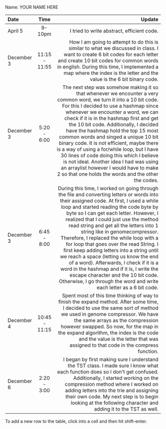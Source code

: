 Name: YOUR NAME HERE

| Date       |     Time      |                                                                                                                                                                                                                                                                                                                                                                                                                                                                                                                                                                                                                                                                                                                                  Update |
|:-----------|:-------------:|----------------------------------------------------------------------------------------------------------------------------------------------------------------------------------------------------------------------------------------------------------------------------------------------------------------------------------------------------------------------------------------------------------------------------------------------------------------------------------------------------------------------------------------------------------------------------------------------------------------------------------------------------------------------------------------------------------------------------------------:|
| April 5    |    9-10pm     |                                                                                                                                                                                                                                                                                                                                                                                                                                                                                                                                                                                                                                                                                              I tried to write abstract, efficient code. |
| December 3 | 11:15 - 11:55 |                                                                                                                                                                                                                                                                                                                                                                                                                                            How I am going to attempt to do this is similar to what we discussed in class. I want to create 6 bit codes for each letter and create 10 bit codes for common words in english. During this time, I implemented a map where the index is the letter and the value is the 6 bit binary code. |
| December 3 |  5:20 - 6:00  |                                                                             The next step was somehow making it so that whenever we encounter a very common word, we turn it into a 10 bit code. For this I decided to use a hashmap since whenever we encounter a word, we can check if it is in the hashmap first and get the 10 bit code. Additionally, I decided have the hashmap hold the top 15 most common words and singed a unique 10 bit binary code. It is not efficient, maybe there is a way of using a for/while loop, but I have 30 lines of code doing this which I believe is not ideal. Another idea I had was using an arraylist however I would have to make 2 so that one holds the words and the other the codes. |
| December 3 |  6:45 - 8:00  | During this time, I worked on going through the file and converting letters or words into their assigned code. At first, I used a while loop and started reading the code byte by byte so I can get each letter. However, I realized that I could just use the method read string and get all the letters into 1 string like in genomecompressor. Therefore, I replaced the while loop with a for loop that goes over the read String. I first keep adding letters into a string until we reach a space (letting us know the end of a word). Afterwards, I check if it is a word in the hashmap and if it is, I write the escape character and the 10 bit code. Otherwise, I go through the word and write each letter as a 6 bit code. |
| December 4 | 10:45 - 11:15 |                                                                                                                                                                                                                                                                                                                                                        Spent most of this time thinking of way to finish the expand method. After some time, I decided to use the same sort of method we used in genome compressor. We have the same arrays as the compression however swapped. So now, for the map in the expand algorithm, the index is the code and the value is the letter that was assigned to that code in the compress function. |
| December 6 |  2:20 - 3:00  |                                                                                                                                                                                                                                                                                                                                                                       I began by first making sure I understand the TST class. I made sure I know what each function does so I don't get confused. Additionally, I started working on the compression method where I worked on adding letters into the trie and assigning their own code. My next step is to begin looking at the following character and adding it to the TST as well. |


To add a new row to the table, click into a cell and then hit shift-enter.